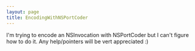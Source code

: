 ```yaml
---
layout: page
title: EncodingWithNSPortCoder
---
```



I'm trying to encode an NSInvocation with NSPortCoder but I can't figure how to do it. Any help/pointers will be vert appreciated :)

